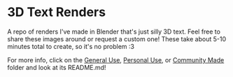 # 3D Text Renders
A repo of renders I've made in Blender that's just silly 3D text. Feel free to share these images around or request a custom one! These take about 5-10 minutes total to create, so it's no problem :3

For more info, click on the [General Use](https://github.com/dukedotdev/3DTextRenders/tree/main/General%20Use), [Personal Use](https://github.com/dukedotdev/3DTextRenders/tree/main/Personal%20Use), or [Community Made](https://github.com/dukedotdev/3DTextRenders/tree/main/Community%20Made) folder and look at its README.md!
